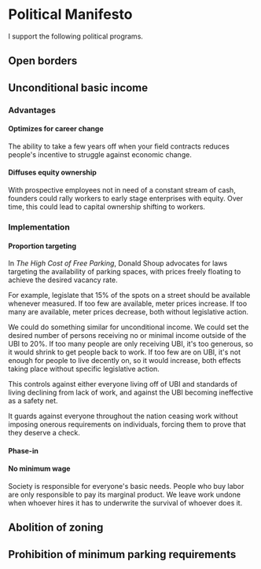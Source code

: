 # Political Manifesto
I support the following political programs.
## Open borders
## Unconditional basic income
### Advantages
#### Optimizes for career change
The ability to take a few years off when your field contracts reduces people's incentive to struggle against economic change.
#### Diffuses equity ownership
With prospective employees not in need of a constant stream of cash, founders could rally workers to early stage enterprises with equity. Over time, this could lead to capital ownership shifting to workers.
### Implementation
#### Proportion targeting
In _The High Cost of Free Parking_, Donald Shoup advocates for laws targeting the availability of parking spaces, with prices freely floating to achieve the desired vacancy rate.

For example, legislate that 15% of the spots on a street should be available whenever measured. If too few are available, meter prices increase. If too many are available, meter prices decrease, both without legislative action.

We could do something similar for unconditional income. We could set the desired number of persons receiving no or minimal income outside of the UBI to 20%. If too many people are only receiving UBI, it's too generous, so it would shrink to get people back to work. If too few are on UBI, it's not enough for people to live decently on, so it would increase, both effects taking place without specific legislative action.

This controls against either everyone living off of UBI and standards of living declining from lack of work, and against the UBI becoming ineffective as a safety net.

It guards against everyone throughout the nation ceasing work without imposing onerous requirements on individuals, forcing them to prove that they deserve a check.
#### Phase-in
#### No minimum wage
Society is responsible for everyone's basic needs. People who buy labor are only responsible to pay its marginal product. We leave work undone when whoever hires it has to underwrite the survival of whoever does it.
## Abolition of zoning
## Prohibition of minimum parking requirements

